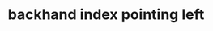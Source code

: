 ---
layout: smileys&emotion
title: backhand index pointing left
emoji: backhand_index_pointing_left
permalink: 👈.html
image: assets/img/3moji/backhand_index_pointing_left.png
---